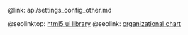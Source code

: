 @link: api/settings_config_other.md

@seolinktop: [html5 ui library](https://webix.com)
@seolink: [organizational chart](https://webix.com/widget/organogram/)